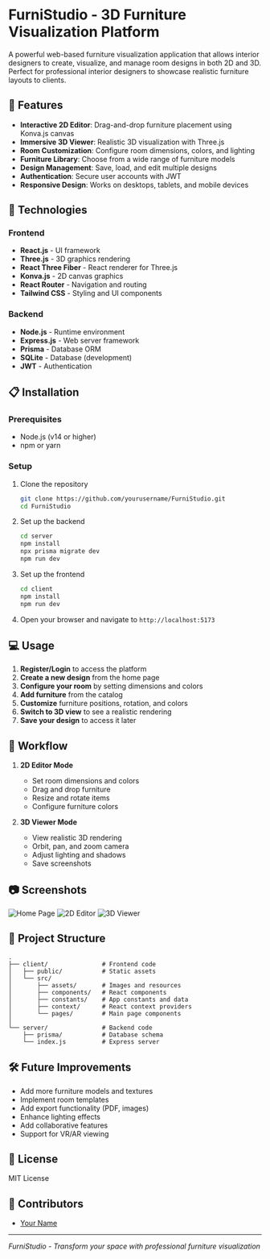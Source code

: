 # FurniStudio - 3D Furniture Visualization Platform

A powerful web-based furniture visualization application that allows interior designers to create, visualize, and manage room designs in both 2D and 3D. Perfect for professional interior designers to showcase realistic furniture layouts to clients.

## 🌟 Features

- **Interactive 2D Editor**: Drag-and-drop furniture placement using Konva.js canvas
- **Immersive 3D Viewer**: Realistic 3D visualization with Three.js
- **Room Customization**: Configure room dimensions, colors, and lighting
- **Furniture Library**: Choose from a wide range of furniture models
- **Design Management**: Save, load, and edit multiple designs
- **Authentication**: Secure user accounts with JWT
- **Responsive Design**: Works on desktops, tablets, and mobile devices

## 🚀 Technologies

### Frontend
- **React.js** - UI framework
- **Three.js** - 3D graphics rendering
- **React Three Fiber** - React renderer for Three.js
- **Konva.js** - 2D canvas graphics
- **React Router** - Navigation and routing
- **Tailwind CSS** - Styling and UI components

### Backend
- **Node.js** - Runtime environment
- **Express.js** - Web server framework
- **Prisma** - Database ORM
- **SQLite** - Database (development)
- **JWT** - Authentication

## 📋 Installation

### Prerequisites
- Node.js (v14 or higher)
- npm or yarn

### Setup

1. Clone the repository
   ```bash
   git clone https://github.com/yourusername/FurniStudio.git
   cd FurniStudio
   ```

2. Set up the backend
   ```bash
   cd server
   npm install
   npx prisma migrate dev
   npm run dev
   ```

3. Set up the frontend
   ```bash
   cd client
   npm install
   npm run dev
   ```

4. Open your browser and navigate to `http://localhost:5173`

## 💻 Usage

1. **Register/Login** to access the platform
2. **Create a new design** from the home page
3. **Configure your room** by setting dimensions and colors
4. **Add furniture** from the catalog
5. **Customize** furniture positions, rotation, and colors
6. **Switch to 3D view** to see a realistic rendering
7. **Save your design** to access it later

## 🔄 Workflow

1. **2D Editor Mode**
   - Set room dimensions and colors
   - Drag and drop furniture
   - Resize and rotate items
   - Configure furniture colors

2. **3D Viewer Mode**
   - View realistic 3D rendering
   - Orbit, pan, and zoom camera
   - Adjust lighting and shadows
   - Save screenshots

## 📷 Screenshots

![Home Page](screenshots/home.png)
![2D Editor](screenshots/editor.png)
![3D Viewer](screenshots/viewer.png)

## 🧩 Project Structure

```
.
├── client/               # Frontend code
│   ├── public/           # Static assets
│   └── src/
│       ├── assets/       # Images and resources
│       ├── components/   # React components
│       ├── constants/    # App constants and data
│       ├── context/      # React context providers
│       └── pages/        # Main page components
│
└── server/               # Backend code
    ├── prisma/           # Database schema
    └── index.js          # Express server
```

## 🛠️ Future Improvements

- Add more furniture models and textures
- Implement room templates
- Add export functionality (PDF, images)
- Enhance lighting effects
- Add collaborative features
- Support for VR/AR viewing

## 📝 License

MIT License

## 👥 Contributors

- [Your Name](https://github.com/yourusername)

---

*FurniStudio - Transform your space with professional furniture visualization* 